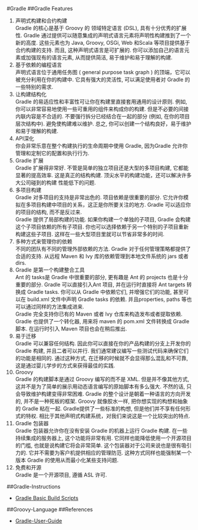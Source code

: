 #Gradle
##Gradle Features   
1. 声明式构建和合约构建     
Gradle 的核心是基于 Groovy 的 领域特定语言 (DSL), 具有十分优秀的扩展性.
 Gradle 通过提供可以随意集成的声明式语言元素将声明性构建推到了一个新的高度.
 这些元素也为 Java, Groovy, OSGi, Web 和Scala 等项目提供基于合约构建的支持.
 而且, 这种声明式语言是可扩展的. 你可以添加自己的语言元素或加强现有的语言元素, 从而提供简洁, 易于维护和易于理解的构建.  
2. 基于依赖的编程语言    
 声明式语言位于通用任务图 ( general purpose task graph ) 的顶端，它可以被充分利用在你的构建中. 它具有强大的灵活性, 可以满足使用者对 Gradle 的一些特别的需求.    
3. 让构建结构化    
Gradle 的易适应性和丰富性可让你在构建里直接套用通用的设计原则. 例如, 你可以非常容易地使用一些可重用的组件来构成你的构建. 但是不必要的间接内联内容是不合适的. 不要强行拆分已经结合在一起的部分 (例如, 在你的项目层次结构中). 避免使构建难以维护. 总之, 你可以创建一个结构良好，易于维护和易于理解的构建.   
4. API深化    
你会非常乐意在整个构建执行的生命周期中使用 Gradle, 因为Gradle 允许你管理和定制它的配置和执行行为.   
5. Gradle 扩展   
Gradle 扩展得非常好. 不管是简单的独立项目还是大型的多项目构建, 它都能显著的提高效率. 这是真正的结构构建. 顶尖水平的构建功能，还可以解决许多大公司碰到的构建 性能低下的问题.     
6. 多项目构建   
Gradle 对多项目的支持是非常出色的. 项目依赖是很重要的部分. 它允许你模拟在多项目构建中项目的关系，这正是你所要关注的地方. Gradle 可以适应你的项目的结构, 而不是反过来.    
Gradle 提供了局部构建的功能. 如果你构建一个单独的子项目, Gradle 会构建这个子项目依赖的所有子项目. 你也可以选择依赖于另一个特别的子项目重新构建这些子项目. 这样在一些大型项目里就可以节省非常多的时间.
7. 多种方式来管理你的依赖    
不同的团队有不同的管理外部依赖的方法. Gradle 对于任何管理策略都提供了合适的支持. 从远程 Maven 和 Ivy 库的依赖管理到本地文件系统的 jars 或者 dirs.    
8. Gradle 是第一个构建整合工具    
Ant 的 tasks是 Gradle 中很重要的部分, 更有趣是 Ant 的 projects 也是十分重要的部分. Gradle 可以直接引入Ant 项目, 并在运行时直接将 Ant targets 转换成 Gradle tasks. 你可以从 Gradle 中依赖它们, 并增强它们的功能, 甚至可以在 build.xml 文件中声明 Gradle tasks 的依赖. 并且properties, paths 等也可以通过同样的方法集成进来.    
Gradle 完全支持你已有的 Maven 或者 lvy 仓库来构造发布或者提取依赖. Gradle 也提供了一个转化器, 用来将 maven 的 pom.xml 文件转换成 Gradle 脚本. 在运行时引入 Maven 项目也会在稍后推出.    
9. 易于迁移   
Gradle 可以兼容任何结构. 因此你可以直接在你的产品构建的分支上开发你的 Gradle 构建, 并且二者可以并行. 我们通常建议编写一些测试代码来确保它们的功能是相同的. 通过这种方式, 在迁移的时候就不会显得那么混乱和不可靠, 这是通过婴儿学步的方式来获得最佳的实践.    
10. Groovy    
Gradle 的构建脚本是通过 Groovy 编写的而不是 XML. 但是并不像其他方式, 这并不是为了简单的展示用动态语言编写的原始脚本有多么强大. 不然的话, 只会导致维护构建变得非常困难. Gradle 的整个设计是朝着一种语言的方向开发的, 并不是一种死板的框架. Groovy 就像胶水一样, 把你想实现的构想和抽象的 Gradle 粘在一起. Gradle提供了一些标准的构想, 但是他们并不享有任何形式的特权. 相比于其他声明式构建系统，对我们来说这是一个比较突出的特点.    
11. Gradle 包装器    
Gradle 包装器允许你在没有安装 Gradle 的机器上运行 Gradle 构建. 在一些持续集成的服务器上, 这个功能将非常有用. 它同样也能降低使用一个开源项目的门槛, 也就是说构建它将会非常简单. 这个包装器对于公司来说也是很有吸引力的. 它并不需要为客户机提供相应的管理防范. 这种方式同样也能强制某一个版本 Gradle 的使用从而最小化某些支持问题.   
11. 免费和开源  
Gradle 是一个开源项目, 遵循 ASL 许可.   

##Gradle-Instructions
- [Gradle Basic Build Scripts](gradle-config-files)

##Groovy-Language
##References
- [Gradle-User-Guide](https://dongchuan.gitbooks.io/gradle-user-guide-/content/build_script_basics/build_scripts_are_code.html)
